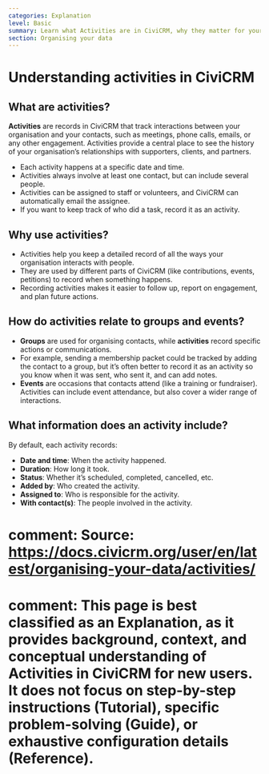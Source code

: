 ```yaml
---
categories: Explanation
level: Basic
summary: Learn what Activities are in CiviCRM, why they matter for your organisation, and how they help you track and manage interactions with your contacts.
section: Organising your data
---
```


# Understanding activities in CiviCRM

## What are activities?

**Activities** are records in CiviCRM that track interactions between your organisation and your contacts, such as meetings, phone calls, emails, or any other engagement. Activities provide a central place to see the history of your organisation’s relationships with supporters, clients, and partners.

- Each activity happens at a specific date and time.
- Activities always involve at least one contact, but can include several people.
- Activities can be assigned to staff or volunteers, and CiviCRM can automatically email the assignee.
- If you want to keep track of who did a task, record it as an activity.

## Why use activities?

- Activities help you keep a detailed record of all the ways your organisation interacts with people.
- They are used by different parts of CiviCRM (like contributions, events, petitions) to record when something happens.
- Recording activities makes it easier to follow up, report on engagement, and plan future actions.

## How do activities relate to groups and events?

- **Groups** are used for organising contacts, while **activities** record specific actions or communications.
- For example, sending a membership packet could be tracked by adding the contact to a group, but it’s often better to record it as an activity so you know when it was sent, who sent it, and can add notes.
- **Events** are occasions that contacts attend (like a training or fundraiser). Activities can include event attendance, but also cover a wider range of interactions.

## What information does an activity include?

By default, each activity records:

- **Date and time**: When the activity happened.
- **Duration**: How long it took.
- **Status**: Whether it’s scheduled, completed, cancelled, etc.
- **Added by**: Who created the activity.
- **Assigned to**: Who is responsible for the activity.
- **With contact(s)**: The people involved in the activity.

# comment: Source: https://docs.civicrm.org/user/en/latest/organising-your-data/activities/
# comment: This page is best classified as an Explanation, as it provides background, context, and conceptual understanding of Activities in CiviCRM for new users. It does not focus on step-by-step instructions (Tutorial), specific problem-solving (Guide), or exhaustive configuration details (Reference).